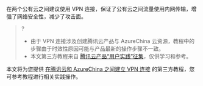在两个公有云之间建议使用 VPN 连接，保证了公有云之间流量使用内网传输，增强了网络安全性，减少了攻击面。
>?
>- 由于 VPN 连接涉及创建腾讯云产品与 AzureChina 云资源，教程中的步骤由于时效性原因可能与产品最新的操作步骤不一致。
>- 本文第三方教程来自 [腾讯云产品“用户实践”征集](https://cloud.tencent.com/document/product/855/76326)，仅供学习和参考。
>


本文将为您提供 [在腾讯云和 AzureChina 之间建立 VPN 连接](https://cloud.tencent.com/developer/article/2175836) 的第三方教程，您可参考教程进行相关实践操作。
